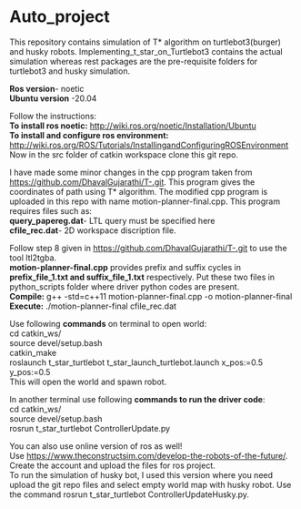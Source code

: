 # Auto_project
This repository contains simulation of T* algorithm on turtlebot3(burger) and husky robots.  Implementing_t_star_on_Turtlebot3 contains the actual simulation whereas rest packages are the pre-requisite folders for turtlebot3 and husky simulation.

**Ros version**- noetic<br />
**Ubuntu version** -20.04

Follow the instructions: <br />
**To install ros noetic:** http://wiki.ros.org/noetic/Installation/Ubuntu <br />
**To install and configure ros environment:** http://wiki.ros.org/ROS/Tutorials/InstallingandConfiguringROSEnvironment <br />
Now in the src folder of catkin workspace clone this git repo.<br />

 
I have made some minor changes in the cpp program taken from https://github.com/DhavalGujarathi/T-.git. This program gives the coordinates of path using T* algorithm. The modified cpp program is uploaded in this repo with name motion-planner-final.cpp. This program requires files such as:<br />
**query_papereg.dat**- LTL query must be specified here <br />
**cfile_rec.dat**- 2D workspace discription file.

Follow step 8 given in https://github.com/DhavalGujarathi/T-.git to use the tool ltl2tgba. <br />
**motion-planner-final.cpp** provides prefix and suffix cycles in **prefix_file_1.txt and suffix_file_1.txt** respectively. Put these two files in python_scripts folder where driver python codes are present.<br />
**Compile:** g++ -std=c++11 motion-planner-final.cpp -o motion-planner-final <br />
**Execute:** ./motion-planner-final cfile_rec.dat



Use following **commands** on terminal to open world: <br />
cd catkin_ws/ <br />
source devel/setup.bash <br />
catkin_make <br />
roslaunch t_star_turtlebot t_star_launch_turtlebot.launch x_pos:=0.5 y_pos:=0.5 <br />
This will open the world and spawn robot. <br />

In another terminal use following **commands to run the driver code**:  <br />
cd catkin_ws/<br />
source devel/setup.bash <br />
rosrun t_star_turtlebot ControllerUpdate.py <br />

You can also use online version of ros as well! <br />
Use https://www.theconstructsim.com/develop-the-robots-of-the-future/. Create the account and upload the files for ros project. <br />
To run the simulation of husky bot, I used this version where you need upload the git repo files and select empty world map with husky robot. Use the command rosrun t_star_turtlebot ControllerUpdateHusky.py.
